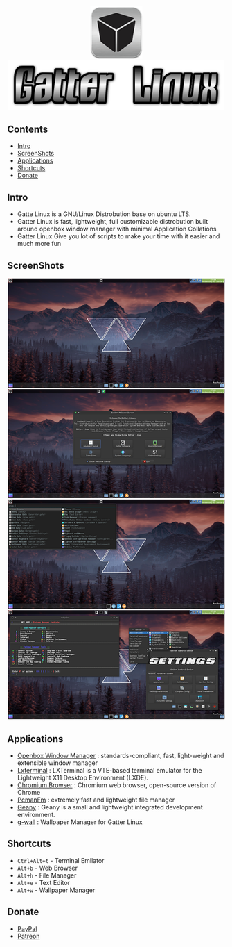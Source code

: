 <div align="center">
    <img width="120" src="pics/logo.png">
    <img width="500" src="pics/gatter_linux.png">
</div>

## Contents
- [Intro](#intro)
- [ScreenShots](#screenshots)
- [Applications](#applications)
- [Shortcuts](#shortcuts)
- [Donate](#donate)

## Intro 
- Gatte Linux is a GNU/Linux Distrobution base on ubuntu LTS.
- Gatter Linux is fast, lightweight, full customizable distrobution built around openbox window manager with minimal Application Collations 
- Gatter Linux Give you lot of scripts to make your time with it easier and much more fun 

## ScreenShots 
<div align="center">
    <img width="500" src="pics/Desktop.png">
    <img width="500" src="pics/Welcome.png">
</div>
<div align="center">
    <img width="500" src="pics/menu.png">
    <img width="500" src="pics/inaction.png">
</div>

## Applications 

- [Openbox Window Manager](http://www.openbox.org) : standards-compliant, fast, light-weight and extensible window manager
- [Lxterminal]( http://www.lxde.org/) : LXTerminal is a VTE-based terminal emulator for the Lightweight X11 Desktop Environment (LXDE).
- [Chromium Browser](https://chromium.googlesource.com/chromium/src/) : Chromium web browser, open-source version of Chrome
- [PcmanFm](http://pcmanfm.sourceforge.net/) : extremely fast and lightweight file manager
- [Geany](http://www.geany.org) : Geany is a small and lightweight integrated development environment.
- [g-wall]() : Wallpaper Manager for Gatter Linux 

## Shortcuts

- `Ctrl+Alt+t`  - Terminal Emilator
- `Alt+b`       - Web Browser
- `Alt+h`       - File Manager
- `Alt+e`       - Text Editor 
- `Alt+w`       - Wallpaper Manager

## Donate

- [PayPal](https://www.paypal.me/ZGatter/5)
- [Patreon](https://www.patreon.com/user?u=16191162)
